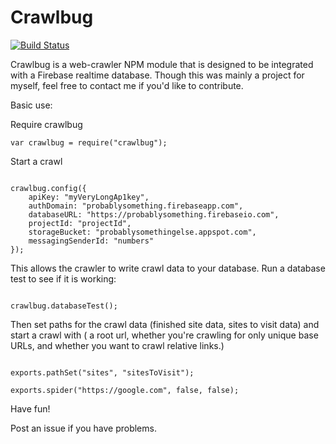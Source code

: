 # Crawlbug
[![Build Status](https://travis-ci.org/nebrelbug/crawlbug.svg?branch=master)](https://travis-ci.org/nebrelbug/crawlbug)

Crawlbug is a web-crawler NPM module that is designed to be integrated with a Firebase realtime database. Though this was mainly a project for myself, feel free to contact me if you'd like to contribute.

Basic use:

Require crawlbug

```
var crawlbug = require("crawlbug");
```

Start a crawl

```

crawlbug.config({
    apiKey: "myVeryLongAp1key",
    authDomain: "probablysomething.firebaseapp.com",
    databaseURL: "https://probablysomething.firebaseio.com",
    projectId: "projectId",
    storageBucket: "probablysomethingelse.appspot.com",
    messagingSenderId: "numbers"
});
```

This allows the crawler to write crawl data to your database. Run a database test to see if it is working:
```

crawlbug.databaseTest();
```
Then set paths for the crawl data (finished site data, sites to visit data) and start a crawl with ( a root url, whether you're crawling for only unique base URLs, and whether you want to crawl relative links.)

```

exports.pathSet("sites", "sitesToVisit");

exports.spider("https://google.com", false, false);
```

Have fun!

Post an issue if you have problems.
